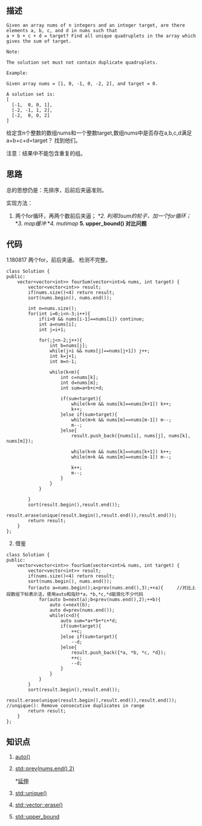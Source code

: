 ## 描述
```
Given an array nums of n integers and an integer target, are there elements a, b, c, and d in nums such that 
a + b + c + d = target? Find all unique quadruplets in the array which gives the sum of target.

Note:

The solution set must not contain duplicate quadruplets.

Example:

Given array nums = [1, 0, -1, 0, -2, 2], and target = 0.

A solution set is:
[
  [-1,  0, 0, 1],
  [-2, -1, 1, 2],
  [-2,  0, 0, 2]
]
```
给定含n个整数的数组nums和一个整数target,数组nums中是否存在a,b,c,d满足a+b+c+d=target？ 找到他们。

注意：结果中不能包含重复的组。


## 思路

总的思想仍是：先排序，后前后夹逼准则。

实现方法：

1. 两个for循环，再两个数前后夹逼；
**2. 利用3sum的轮子，加一个for循环；*
**3. map缓冲*
**4. mutimap*
**5. upper_bound()  对比问题**

## 代码
1.180817 两个for，前后夹逼。  检测不完整。

```
class Solution {
public:
    vector<vector<int>> fourSum(vector<int>& nums, int target) {
        vector<vector<int>> result;
        if(nums.size()<4) return result;
        sort(nums.begin(), nums.end());
        
        int n=nums.size();
        for(int i=0;i<n-3;i++){
            if(i>0 && nums[i-1]==nums[i]) continue;
            int a=nums[i];
            int j=i+1;
            
            for(;j<n-2;j++){
                int b=nums[j];
                while(j>i && nums[j]==nums[j+1]) j++;
                int k=j+1;
                int m=n-1;
                
                while(k<m){
                    int c=nums[k];
                    int d=nums[m];
                    int sum=a+b+c+d;
                    
                    if(sum<target){
                        while(k<m && nums[k]==nums[k+1]) k++;
                        k++;                  
                    }else if(sum>target){
                        while(m>k && nums[m]==nums[m-1]) m--;
                        m--;  
                    }else{
                        result.push_back({nums[i], nums[j], nums[k], nums[m]});
                        
                        while(k<m && nums[k]==nums[k+1]) k++;
                        while(m>k && nums[m]==nums[m-1]) m--;
                        
                        k++;
                        m--;
                    }   
                }
            }
            
        } 
        sort(result.begin(),result.end());
        result.erase(unique(result.begin(),result.end()),result.end());
        return result;   
    }
};
```

2. 借鉴
```
class Solution {
public:
    vector<vector<int>> fourSum(vector<int>& nums, int target) {
        vector<vector<int>> result;
        if(nums.size()<4) return result;
        sort(nums.begin(), nums.end());
        for(auto a=nums.begin();a<prev(nums.end(),3);++a){     //对比上段数组下标表示法，使用auto和指针*a，*b,*c,*d能简化不少代码 
            for(auto b=next(a);b<prev(nums.end(),2);++b){  
                auto c=next(b);
                auto d=prev(nums.end());
                while(c<d){
                    auto sum=*a+*b+*c+*d;
                    if(sum<target){
                        ++c;                  
                    }else if(sum>target){
                        --d;  
                    }else{
                        result.push_back({*a, *b, *c, *d});
                        ++c;
                        --d;
                    }   
                }
            }
        } 
        sort(result.begin(),result.end());
        result.erase(unique(result.begin(),result.end()),result.end());    //unqique(): Remove consecutive duplicates in range
        return result;   
    }
};
```

## 知识点

1. [auto()](https://www.cnblogs.com/KunLunSu/p/7861330.html)  

2. [std::prev(nums.end(),2)](https://en.cppreference.com/w/cpp/iterator/prev)

   *[延伸](https://www.cnblogs.com/zhoutaotao/p/3833249.html)

3. [std::unique()](http://www.cplusplus.com/reference/algorithm/unique/)

4. [std::vector::erase()](http://www.cplusplus.com/reference/vector/vector/erase/)

5. [std::upper_bound](http://www.cplusplus.com/reference/algorithm/upper_bound/)


